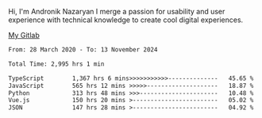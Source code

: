 Hi, I'm Andronik Nazaryan
I merge a passion for usability and user experience with technical knowledge to create cool digital experiences.

[My Gitlab](https://gitlab.com/anridev24)

<!--START_SECTION:waka-->

```txt
From: 28 March 2020 - To: 13 November 2024

Total Time: 2,995 hrs 1 min

TypeScript        1,367 hrs 6 mins>>>>>>>>>>>--------------   45.65 %
JavaScript        565 hrs 12 mins >>>>>--------------------   18.87 %
Python            313 hrs 48 mins >>>----------------------   10.48 %
Vue.js            150 hrs 20 mins >------------------------   05.02 %
JSON              147 hrs 28 mins >------------------------   04.92 %
```

<!--END_SECTION:waka-->
